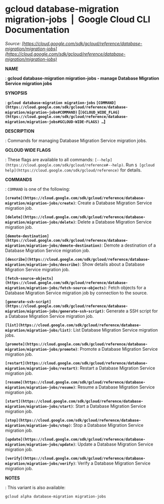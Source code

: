# gcloud database-migration migration-jobs  |  Google Cloud CLI Documentation

*Source: [https://cloud.google.com/sdk/gcloud/reference/database-migration/migration-jobs](https://cloud.google.com/sdk/gcloud/reference/database-migration/migration-jobs)*

**NAME**

: **gcloud database-migration migration-jobs - manage Database Migration Service migration jobs**

**SYNOPSIS**

: **`gcloud database-migration migration-jobs` `[COMMAND](https://cloud.google.com/sdk/gcloud/reference/database-migration/migration-jobs#COMMAND)` [`[GCLOUD_WIDE_FLAG](https://cloud.google.com/sdk/gcloud/reference/database-migration/migration-jobs#GCLOUD-WIDE-FLAGS) …`]**

**DESCRIPTION**

: Commands for managing Database Migration Service migration jobs.

**GCLOUD WIDE FLAGS**

: These flags are available to all commands: `[--help](https://cloud.google.com/sdk/gcloud/reference#--help)`.
Run `$ [gcloud help](https://cloud.google.com/sdk/gcloud/reference)` for details.

**COMMANDS**

: ``COMMAND`` is one of the following:

**`[create](https://cloud.google.com/sdk/gcloud/reference/database-migration/migration-jobs/create)`**:
Create a Database Migration Service migration job.

**`[delete](https://cloud.google.com/sdk/gcloud/reference/database-migration/migration-jobs/delete)`**:
Delete a Database Migration Service migration job.

**`[demote-destination](https://cloud.google.com/sdk/gcloud/reference/database-migration/migration-jobs/demote-destination)`**:
Demote a destination of a Database Migration Service migration job.

**`[describe](https://cloud.google.com/sdk/gcloud/reference/database-migration/migration-jobs/describe)`**:
Show details about a Database Migration Service migration job.

**`[fetch-source-objects](https://cloud.google.com/sdk/gcloud/reference/database-migration/migration-jobs/fetch-source-objects)`**:
Fetch objects for a Database Migration Service migration job by connection to
the source.

**`[generate-ssh-script](https://cloud.google.com/sdk/gcloud/reference/database-migration/migration-jobs/generate-ssh-script)`**:
Generate a SSH script for a Database Migration Service migration job.

**`[list](https://cloud.google.com/sdk/gcloud/reference/database-migration/migration-jobs/list)`**:
List Database Migration Service migration jobs.

**`[promote](https://cloud.google.com/sdk/gcloud/reference/database-migration/migration-jobs/promote)`**:
Promote a Database Migration Service migration job.

**`[restart](https://cloud.google.com/sdk/gcloud/reference/database-migration/migration-jobs/restart)`**:
Restart a Database Migration Service migration job.

**`[resume](https://cloud.google.com/sdk/gcloud/reference/database-migration/migration-jobs/resume)`**:
Resume a Database Migration Service migration job.

**`[start](https://cloud.google.com/sdk/gcloud/reference/database-migration/migration-jobs/start)`**:
Start a Database Migration Service migration job.

**`[stop](https://cloud.google.com/sdk/gcloud/reference/database-migration/migration-jobs/stop)`**:
Stop a Database Migration Service migration job.

**`[update](https://cloud.google.com/sdk/gcloud/reference/database-migration/migration-jobs/update)`**:
Update a Database Migration Service migration job.

**`[verify](https://cloud.google.com/sdk/gcloud/reference/database-migration/migration-jobs/verify)`**:
Verify a Database Migration Service migration job.

**NOTES**

: This variant is also available:

```
gcloud alpha database-migration migration-jobs
```